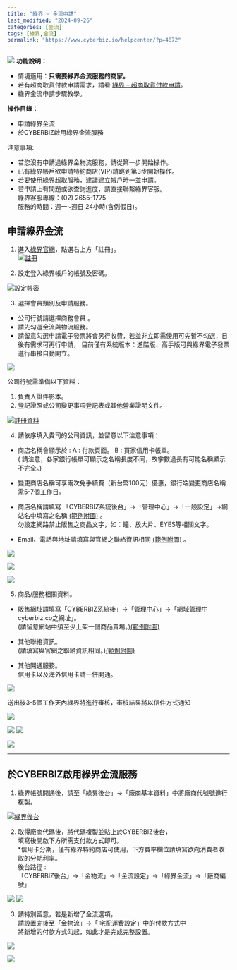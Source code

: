 ```yaml
---
title: "綠界 – 金流申請"
last_modified: "2024-09-26"
categories: [金流]
tags: [綠界,金流]
permalink: "https://www.cyberbiz.io/helpcenter/?p=4872"
---
```


![](https://www.cyberbiz.io/helpcenter/wp-content/uploads/一般版3.png) **功能說明：**  

* 情境適用：**只需要綠界金流服務的商家。**
* 若有超商取貨付款申請需求，請看 [綠界 – 超商取貨付款申請](https://www.cyberbiz.io/helpcenter/?p=2430)。
* 綠界金流申請步驟教學。

**操作目錄：**

* 申請綠界金流
* 於CYBERBIZ啟用綠界金流服務

注意事項:  

* 若您沒有申請過綠界金物流服務，請從第一步開始操作。
* 已有綠界帳戶欲申請特約商店(VIP)請跳到第3步開始操作。
* 若要使用綠界超取服務，建議建立帳戶時一並申請。
* 若申請上有問題或欲查詢進度，請直接聯繫綠界客服。  
綠界客服專線：(02) 2655-1775  
服務的時間：週一~週日 24小時(含例假日)。



## 申請綠界金流

1. 進入[綠界官網](https://www.ecpay.com.tw/)，點選右上方「註冊」。  
[![註冊](https://www.cyberbiz.io/helpcenter/wp-content/uploads/綠界金流串接01.png)](https://www.cyberbiz.io/helpcenter/wp-content/uploads/綠界金流串接01.png)



2. 設定登入綠界帳戶的帳號及密碼。  

[![設定帳密](https://www.cyberbiz.io/helpcenter/wp-content/uploads/綠界金流串接02.png)](https://www.cyberbiz.io/helpcenter/wp-content/uploads/綠界金流串接02.png)



3. 選擇會員類別及申請服務。  

* 公司行號請選擇商務會員 。
* 請先勾選金流與物流服務。
* 請留意勾選申請電子發票將會另行收費，若並非立即需使用可先暫不勾選，日後有需求可再行申請， 目前僅有系統版本：進階版、高手版可與綠界電子發票進行串接自動開立。 


![](https://www.cyberbiz.io/support/wp-content/uploads/fountain-pen.png)

公司行號需準備以下資料：

1. 負責人證件影本。
2. 登記證照或公司變更事項登記表或其他營業證明文件。

[![註冊資料](https://www.cyberbiz.io/helpcenter/wp-content/uploads/綠界金流串接03.png)](https://www.cyberbiz.io/helpcenter/wp-content/uploads/綠界金流串接03.png)



4. 請依序填入貴司的公司資訊，並留意以下注意事項：   

* 商店名稱會顯示於 : A : 付款頁面。 B : 買家信用卡帳單。   
( 請注意，各家銀行帳單可顯示之名稱長度不同，故字數過長有可能名稱顯示不完全。)

* 變更商店名稱可享兩次免手續費（新台幣100元）優惠，銀行端變更商店名稱需5-7個工作日。
* 商店名稱請填寫 「CYBERBIZ系統後台」→「管理中心」→「一般設定」→網站名中填寫之名稱 [(範例附圖)](https://www.cyberbiz.io/helpcenter/wp-content/uploads/綠界金流串接07.png) 。  
勿設定網路禁止販售之商品文字，如：瞳、放大片、EYES等相關文字。

* Email、電話與地址請填寫與官網之聯絡資訊相同 [(範例附圖)](https://www.cyberbiz.io/helpcenter/wp-content/uploads/綠界金流串接08.png) 。

[![](https://www.cyberbiz.io/helpcenter/wp-content/uploads/綠界金流串接04.png)](https://www.cyberbiz.io/helpcenter/wp-content/uploads/綠界金流串接04.png)

[![](https://www.cyberbiz.io/helpcenter/wp-content/uploads/綠界金流串接05.png)](https://www.cyberbiz.io/helpcenter/wp-content/uploads/綠界金流串接05.png)

[![](https://www.cyberbiz.io/helpcenter/wp-content/uploads/綠界金流串接06.png)](https://www.cyberbiz.io/helpcenter/wp-content/uploads/綠界金流串接06.png)



5. 商品/服務相關資料。  

* 販售網址請填寫「CYBERBIZ系統後」→「管理中心」→「網域管理中cyberbiz.co之網址」。  
(請留意網站中須至少上架一個商品賣場。)[(範例附圖)](https://www.cyberbiz.io/helpcenter/wp-content/uploads/綠界金流串接12.png)

* 其他聯絡資訊。  
(請填寫與官網之聯絡資訊相同。)[(範例附圖)](https://www.cyberbiz.io/helpcenter/wp-content/uploads/綠界金流串接08.png)

* 其他開通服務。  
信用卡以及海外信用卡請一併開通。

![](https://www.cyberbiz.io/support/wp-content/uploads/fountain-pen.png)

送出後3-5個工作天內綠界將進行審核，審核結果將以信件方式通知

[![](https://www.cyberbiz.io/helpcenter/wp-content/uploads/綠界金流串接09.png)](https://www.cyberbiz.io/helpcenter/wp-content/uploads/綠界金流串接09.png)

[![](https://www.cyberbiz.io/helpcenter/wp-content/uploads/綠界金流串接10.png)](https://www.cyberbiz.io/helpcenter/wp-content/uploads/綠界金流串接10.png) [![](https://www.cyberbiz.io/helpcenter/wp-content/uploads/綠界金流串接10.1.png)](https://www.cyberbiz.io/helpcenter/wp-content/uploads/綠界金流串接10.1.png)

[![](https://www.cyberbiz.io/helpcenter/wp-content/uploads/綠界金流串接11.png)](https://www.cyberbiz.io/helpcenter/wp-content/uploads/綠界金流串接11.png)



* * *

## 於CYBERBIZ啟用綠界金流服務

1. 綠界帳號開通後，請至「綠界後台」→「廠商基本資料」中將廠商代號號進行複製。  

[![綠界後台](https://www.cyberbiz.io/helpcenter/wp-content/uploads/綠界金流串接13.png)](https://www.cyberbiz.io/helpcenter/wp-content/uploads/綠界金流串接13.png)



2. 取得廠商代碼後，將代碼複製並貼上於CYBERBIZ後台，  
填寫後開啟下方所需支付款方式即可。  
*信用卡分期，僅有綠界特約商店可使用，下方費率欄位請填寫欲向消費者收取的分期利率。   
後台路徑 :  
「CYBERBIZ後台」→「金物流」→「金流設定」→「綠界金流」→「廠商編號」  

[![](https://www.cyberbiz.io/helpcenter/wp-content/uploads/綠界超取申請01.png)](https://www.cyberbiz.io/helpcenter/wp-content/uploads/綠界超取申請01.png) [![](https://www.cyberbiz.io/helpcenter/wp-content/uploads/綠界超取申請02.png)](https://www.cyberbiz.io/helpcenter/wp-content/uploads/綠界超取申請02.png)  



3. 請特別留意，若是新增了金流選項，  
請設置完後至「金物流」→「 宅配運費設定」中的付款方式中  
將新增的付款方式勾起，如此才是完成完整設置。  

[![](https://www.cyberbiz.io/helpcenter/wp-content/uploads/綠界金流串接15.png)](https://www.cyberbiz.io/helpcenter/wp-content/uploads/綠界金流串接15.png)

[![](https://www.cyberbiz.io/helpcenter/wp-content/uploads/綠界金流串接16.png)](https://www.cyberbiz.io/helpcenter/wp-content/uploads/綠界金流串接16.png)

